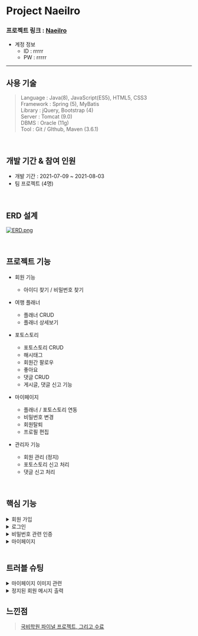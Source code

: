 Project Naeilro
================

 ### 프로젝트 링크 : [Naeilro](https://bit.ly/3iNIjDn)



* 계정 정보
   * ID : rrrrr
   * PW : rrrrr
------------------------------

사용 기술
-----------------
>Language : Java(8), JavaScript(ES5), HTML5, CSS3      
>Framework : Spring (5), MyBatis      
>Library : jQuery, Bootstrap (4)        
>Server : Tomcat (9.0)        
>DBMS : Oracle (11g)        
>Tool : Git / GIthub, Maven (3.6.1)                

</br>

개발 기간 & 참여 인원  
-----------------
* 개발 기간 : 2021-07-09 ~ 2021-08-03        
* 팀 프로젝트 (4명)

</br>


ERD 설계
-----------------
[![ERD.png](https://i.postimg.cc/vZgt05C7/ERD.png)](https://postimg.cc/68KZ34WT)

</br>

프로젝트 기능
-----------------
  * 회원 기능   
    * 아이디 찾기 / 비밀번호 찾기     
   
  * 여행 플래너
    * 플래너 CRUD
    * 플래너 상세보기
             
  * 포토스토리
    * 포토스토리 CRUD
    * 해시태그
    * 회원간 팔로우
    * 좋아요
    * 댓글 CRUD
    * 게시글, 댓글 신고 기능   
 
   * 마이페이지 
      * 플래너 / 포토스토리 연동
      * 비밀번호 변경
      * 회원탈퇴
      * 프로필 편집

   * 관리자 기능
     * 회원 관리 (정지)
     * 포토스토리 신고 처리
     * 댓글 신고 처리
     
 </br>
 
 핵심 기능
 -----------
<details>
<summary>회원 가입</summary>
<div markdown="1">

회원가입

</div>
</details>
 
<details>
<summary>로그인</summary>
<div markdown="1">



</div>
</details>

 <details>
<summary>비밀번호 관련 인증</summary>
<div markdown="1">

인증

</div>
</details>

<details>
<summary>마이페이지</summary>
<div markdown="1">

마이페이지

</div>
</details>
  </br>
  
  트러블 슈팅
 -----------
 <details>
<summary>마이페이지 이미지 관련</summary>
<div markdown="1">
 
 ### 원인

- 프로필 이미지 변경시memberProfile 테이블에 ProfileSaveName 데이터가 삭제되지 않고 추가 되기 때문에   
기존 사용했던 selectone으로 조회하지 못해 이미지 데이터를 찾아오는데 에러 발생

### 해결

- ProfileSaveName 의 마지막 데이터만 불러오게 SQL 구문 수정

```sql
SELECT * FROM(
    SELECT 
        * 
    FROM member_profile
    	ORDER BY ROWNUM DESC)
		WHERE ROWNUM = 1 and member_id = #{memberId}
```
 </div>
</details>
 
  <details>
<summary>정지된 회원 메시지 출력</summary>
<div markdown="1">
	
	정지된 회원 메시지 출력

```java
// 로그인 처리
	@PostMapping("/login")
	public String login(@ModelAttribute MemberDto memberDto, HttpSession httpSession,Model model, HttpServletRequest request, HttpServletResponse response) throws Exception {
		
		MemberDto check = memberDao.login(memberDto);
		
		// 정지 상태일 경우 처리
		if (check!=null && check.getMemberState().equals("정지")) {
			// 정지 해제 체크
			boolean blockCheck = memberBlockDao.checkBlock(check.getMemberNo());
			// 정지 기간이 지났을 경우
			if (blockCheck) {
				memberBlockService.unblock(check.getMemberNo());
			}
			// 정지 기간이 지나지 않았을 경우
			else {
				// 어느 페이지로 보낼지, 보낸 후 어떤 알림창을 띄울 것인지 미정 
				MemberBlockDto memberBlockDto = memberBlockDao.getBlockInfo(check.getMemberNo());
				System.out.println(memberBlockDto);
				
				// 정지회원 블럭페이지로 이동
//				model.addAttribute("block", memberBlockDto);
				model.addAttribute("msg", "관리자에 의해 계정이 정지 되었습니다.");
				model.addAttribute("reason", memberBlockDto.getBlockReason());
				model.addAttribute("blockEndDate", memberBlockDto.getBlockEndDate());
				model.addAttribute("url", request.getContextPath()); 
				return "member/block";
				}
			return "redirect:/";
		}
if (check != null) {
			httpSession.setAttribute("memberNo", check.getMemberNo());
			httpSession.setAttribute("memberId", check.getMemberId());
			httpSession.setAttribute("memberContextNick", check.getMemberNick());
			return "redirect:/";
		} else {
			return "redirect:login?error";
		}
	}
	
	// 정지회원 로그인 블럭 페이지
	@GetMapping("block")
	public String block() {
		return "redirect:block";
	}
```

```java
<%@ page language="java" contentType="text/html; charset=UTF-8"
    pageEncoding="UTF-8"%>
    
<!DOCTYPE html>
<html>
<head>
<meta charset="UTF-8">
<title>정지 페이지</title>

<script>
	//정지회원 알림 메시지
	var reason1 = '${reason}';
	var message = '${msg}';
	var blockEndDate1 = '${blockEndDate}';
	var url1 = '${url}';
	
	alert(message + "\n정지 종료 일자 : " + blockEndDate1 + "\n정지 사유 : " + reason1);
	document.location.href = url1;
</script>
```
 </div>
</details>
	
	
  느낀점
  ----------
  >[국비학원 파이널 프로젝트, 그리고 수료](https://bit.ly/2VwlLOs)
